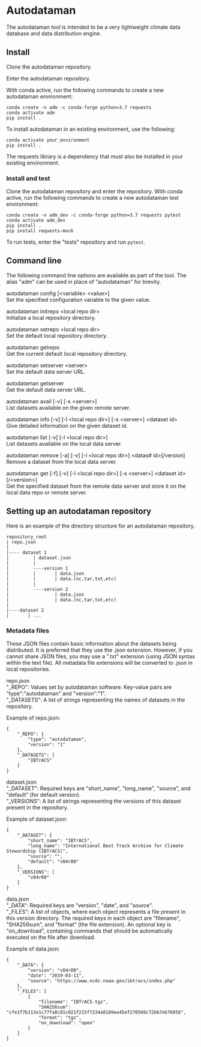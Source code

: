 # Autodataman

The autodataman tool is intended to be a very lightweight climate data database and data distribution engine.  

## Install

Clone the autodataman repository.

Enter the autodataman repository.

With conda active, run the following commands to create a new autodataman environment:
```
conda create -n adm -c conda-forge python=3.7 requests
conda activate adm
pip install .
```

To install autodataman in an existing environment, use the following:
```
conda activate your_environment
pip install .
```

The requests library is a dependency that must also be installed in your existing environment.

### Install and test
Clone the autodataman repository and enter the repository. With conda active, run the following commands to create a new autodataman test environment:
```
conda create -n adm_dev -c conda-forge python=3.7 requests pytest
conda activate adm_dev
pip install .
pip install requests-mock
```

To run tests, enter the "tests" repository and run `pytest`.

## Command line
The following command line options are available as part of the tool. The alias "adm" can be used in place of "autodataman" for brevity.

autodataman config [\<variable\> \<value\>]  
Set the specified configuration variable to the given value.

autodataman initrepo \<local repo dir\>  
Initialize a local repository directory.

autodataman setrepo \<local repo dir\>  
Set the default local repository directory.

autodataman getrepo  
Get the current default local repository directory.

autodataman setserver \<server\>  
Set the default data server URL.

autodataman getserver  
Get the default data server URL.

autodataman avail [-v] [-s \<server\>]  
List datasets available on the given remote server.

autodataman info [-v] [-l \<local repo dir\>] [-s \<server\>] \<dataset id\>  
Give detailed information on the given dataset id.

autodataman list [-v] [-l \<local repo dir\>]  
List datasets available on the local data server.

autodataman remove [-a] [-v] [-l \<local repo dir\>] \<datas#  id\>[/version]  
Remove a dataset from the local data server.

autodataman get [-f] [-v] [-l \<local repo dir\>]  [-s \<server\>] \<dataset id\>[/\<version\>]  
Get the specified dataset from the remote data server and store it on the local data repo or remote server.

## Setting up an autodataman repository

Here is an example of the directory structure for an autodataman repository.   

```
repository_root
| repo.json
|
|---- dataset 1
|         | dataset.json
|         |
|         ----version 1
|         |       | data.json
|         |       | data.(nc,tar,txt,etc)
|         |   
|         ----version 2
|                 | data.json
|                 | data.(nc,tar,txt,etc)
|
|----dataset 2
|       | ...
```

### Metadata files

These JSON files contain basic information about the datasets being distributed. It is preferred that they use the .json extension. However, if you cannot share JSON files, you may use a ".txt" extension (using JSON syntax within the text file). All metadata file extensions will be converted to .json in local repositories.

repo.json   
"_REPO": Values set by autodataman software. Key-value pairs are "type":"autodataman" and "version":"1".  
"_DATASETS": A list of strings representing the names of datasets in the repository.  

Example of repo.json:  
```
{
    "_REPO": {
        "type": "autodataman",
        "version": "1"
    },
    "_DATASETS": [
        "IBTrACS"
    ]
}
```

dataset.json  
"_DATASET": Required keys are "short_name", "long_name", "source", and "default" (for default version).  
"_VERSIONS": A list of strings representing the versions of this dataset present in the repository.  

Example of dataset.json:  
```
{
    "_DATASET": {
        "short_name": "IBTrACS",
        "long_name": "International Best Track Archive for Climate Stewardship (IBTrACS)",
        "source": "",
        "default": "v04r00"
    },
    "_VERSIONS": [
        "v04r00"
    ]
}
```

data.json  
"_DATA": Required keys are "version", "date", and "source".  
"_FILES": A list of objects, where each object represents a file present in this version directory. The required keys in each object are "filename", "SHA256sum", and "format" (the file extension). An optional key is "on_download", containing commands that should be automatically executed on the file after download.  

Example of data.json:  
```
{
    "_DATA": {
        "version": "v04r00",
        "date": "2019-03-11",
        "source": "https://www.ncdc.noaa.gov/ibtracs/index.php"
    },
    "_FILES": [
        {
            "filename": "IBTrACS.tgz",
            "SHA256sum": "cfe1f7b113e1c77fa8c81c021f215f7234a8189ee45ef270569c72bb7eb76956",
            "format": "tgz",
            "on_download": "open"
        }
    ]
}
```
